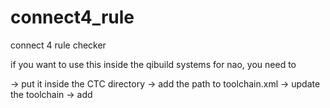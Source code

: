 # connect4_rule
connect 4 rule checker


if you want to use this inside the qibuild systems for nao, you need to 

-> put it inside the CTC directory
-> add the path to toolchain.xml
-> update the toolchain
-> add 
